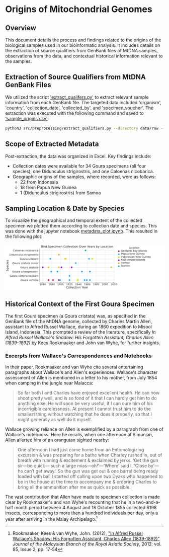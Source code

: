 # Origins of Mitochondrial Genomes

## Overview

This document details the process and findings related to the origins of the biological samples used in our bioinformatic analysis. It includes details on the extraction of source qualifiers from GenBank files of MtDNA samples, observations from the data, and contextual historical information relevant to the samples.

## Extraction of Source Qualifiers from MtDNA GenBank Files
We utilized the script ['extract_qualifers.py'](../../src/preprocessing/extract_qualifiers.py) to extract relevant sample information from each GenBank file. The targeted data included 'organism', 'country', 'collection_date', 'collected_by', and 'specimen_voucher'. The extraction was executed with the following command and saved to ['sample_origins.csv'](../../data/metadata/sample_origins.csv):

~~~bash
python3 src/preprocessing/extract_qualifiers.py --directory data/raw --annotations organism --qualifiers country collection_date collected_by specimen_voucher > data/metadata/sample_origins.csv
~~~

## Scope of Extracted Metadata

Post-extraction, the data was organized in Excel. Key findings include:

- Collection dates were available for 34 Goura specimens (all four species), one Didunculus strigirostris, and one Caloenas nicobarica.
- Geographic origins of the samples, where recorded, were as follows:
    - 22 from Indonesia
    - 18 from Papua New Guinea
    - 1 (Didunculus strigirostris) from Samoa

## Sampling Location & Date by Species

To visualize the geographical and temporal extent of the collected specimen we plotted them according to collection date and species. This was done with the jupyter notebook [metadata_plot.ipynb](../../src/analysis/metadata_plot.ipynb).
This resulted in the following plot:

![Specimen Collections Over Years by Location](../../results/figures/specimen_by_year_location.png)


## Historical Context of the First Goura Specimen

The first Goura specimen (a Goura cristata) was, as specified in the GenBank file of the MtDNA genome, collected by Charles Martin Allen, assistant to Alfred Russel Wallace, during an 1860 expedition to Misool Island, Indonesia. This prompted a review of the literature, specifically *In Alfred Russel Wallace's Shadow: His Forgotten Assistant, Charles Allen (1839-1892)* by Kees Rookmaaker and John van Wyhe, for further insights.

### Excerpts from Wallace's Correspondences and Notebooks
In their paper, Rookmaaker and van Wyhe cite several entertaining paragraphs about Wallace's and Allen's experiences. Wallace's character assessment of Allen is mentioned in a letter to his mother, from July 1854 when camping in the jungle near Malacca:

>So far both I and Charles have enjoyed excellent health. He can now shoot
pretty well, and is so fond of it that I can hardly get him to do anything else.
He will soon be very useful, if I can cure him of his incorrigible carelessness.
At present I cannot trust him to do the smallest thing without watching that
he does it properly, so that I might generally as well do it myself.

Wallace growing reliance on Allen is exemplified by a paragraph from one of Wallace's notebooks. Here he recalls, when one afternoon at Simunjan, Allen allerted him of an orangutan sighted nearby:

>One afternoon I had just come home from an Entomologizing excursion &
was preparing for a bathe when Charley rushed in, out of breath with
running & excitement & exclaimed by jerks. ‘Get the gun sir—be quick—
such a large mias—oh!’—‘Where’ said I, ‘Close by’—he can’t get away.’ So
the gun was got out & one barrel being ready loaded with ball I started off
calling upon two Dyaks who happened to be in the house at the time to
accompany me & ordering Charles to bring all the ammunition after me as
quick as possible.

The vast contribution that Allen have made to specimen collection is made clear by Rookmaaker's and van Wyhe's recounting that he in a two-and-a-half month period between 4 August and 18 October 1855 collected 6198 insects, corresponding to more then a hundred individuals per day, only a year after arriving in the Malay Archipelago.[^1]


[^1]: Rookmaaker, Kees & van Wyhe, John. (2012), ["In Alfred Russel Wallace's Shadow: His Forgotten Assistant, Charles Allen (1839-1892)"](https://www.jstor.org/stable/24894190) *Journal of the Malaysian Branch of the Royal Asiatic Society*, 2012: vol. 85, Issue 2, pp. 17-54




